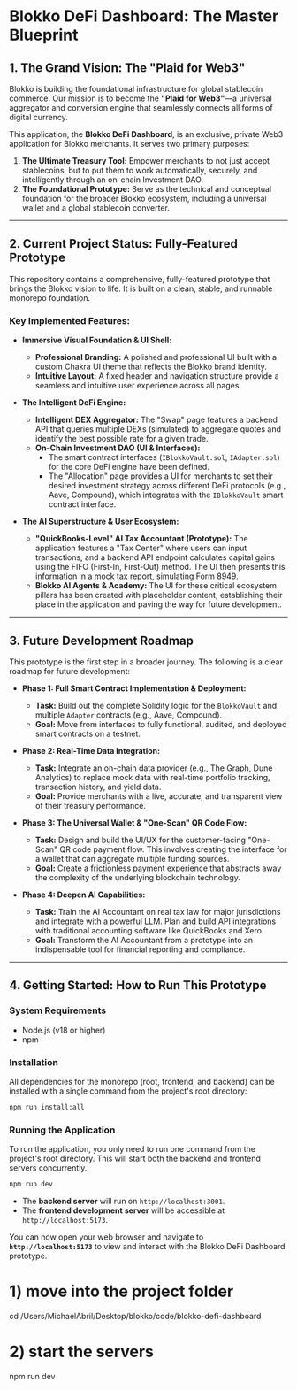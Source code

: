 # Blokko DeFi Dashboard: The Master Blueprint

## 1. The Grand Vision: The "Plaid for Web3"

Blokko is building the foundational infrastructure for global stablecoin commerce. Our mission is to become the **"Plaid for Web3"**—a universal aggregator and conversion engine that seamlessly connects all forms of digital currency.

This application, the **Blokko DeFi Dashboard**, is an exclusive, private Web3 application for Blokko merchants. It serves two primary purposes:
1.  **The Ultimate Treasury Tool:** Empower merchants to not just accept stablecoins, but to put them to work automatically, securely, and intelligently through an on-chain Investment DAO.
2.  **The Foundational Prototype:** Serve as the technical and conceptual foundation for the broader Blokko ecosystem, including a universal wallet and a global stablecoin converter.

---

## 2. Current Project Status: Fully-Featured Prototype

This repository contains a comprehensive, fully-featured prototype that brings the Blokko vision to life. It is built on a clean, stable, and runnable monorepo foundation.

### Key Implemented Features:

*   **Immersive Visual Foundation & UI Shell:**
    *   **Professional Branding:** A polished and professional UI built with a custom Chakra UI theme that reflects the Blokko brand identity.
    *   **Intuitive Layout:** A fixed header and navigation structure provide a seamless and intuitive user experience across all pages.

*   **The Intelligent DeFi Engine:**
    *   **Intelligent DEX Aggregator:** The "Swap" page features a backend API that queries multiple DEXs (simulated) to aggregate quotes and identify the best possible rate for a given trade.
    *   **On-Chain Investment DAO (UI & Interfaces):**
        *   The smart contract interfaces (`IBlokkoVault.sol`, `IAdapter.sol`) for the core DeFi engine have been defined.
        *   The "Allocation" page provides a UI for merchants to set their desired investment strategy across different DeFi protocols (e.g., Aave, Compound), which integrates with the `IBlokkoVault` smart contract interface.

*   **The AI Superstructure & User Ecosystem:**
    *   **"QuickBooks-Level" AI Tax Accountant (Prototype):** The application features a "Tax Center" where users can input transactions, and a backend API endpoint calculates capital gains using the FIFO (First-In, First-Out) method. The UI then presents this information in a mock tax report, simulating Form 8949.
    *   **Blokko AI Agents & Academy:** The UI for these critical ecosystem pillars has been created with placeholder content, establishing their place in the application and paving the way for future development.

---

## 3. Future Development Roadmap

This prototype is the first step in a broader journey. The following is a clear roadmap for future development:

*   **Phase 1: Full Smart Contract Implementation & Deployment:**
    *   **Task:** Build out the complete Solidity logic for the `BlokkoVault` and multiple `Adapter` contracts (e.g., Aave, Compound).
    *   **Goal:** Move from interfaces to fully functional, audited, and deployed smart contracts on a testnet.

*   **Phase 2: Real-Time Data Integration:**
    *   **Task:** Integrate an on-chain data provider (e.g., The Graph, Dune Analytics) to replace mock data with real-time portfolio tracking, transaction history, and yield data.
    *   **Goal:** Provide merchants with a live, accurate, and transparent view of their treasury performance.

*   **Phase 3: The Universal Wallet & "One-Scan" QR Code Flow:**
    *   **Task:** Design and build the UI/UX for the customer-facing "One-Scan" QR code payment flow. This involves creating the interface for a wallet that can aggregate multiple funding sources.
    *   **Goal:** Create a frictionless payment experience that abstracts away the complexity of the underlying blockchain technology.

*   **Phase 4: Deepen AI Capabilities:**
    *   **Task:** Train the AI Accountant on real tax law for major jurisdictions and integrate with a powerful LLM. Plan and build API integrations with traditional accounting software like QuickBooks and Xero.
    *   **Goal:** Transform the AI Accountant from a prototype into an indispensable tool for financial reporting and compliance.

---

## 4. Getting Started: How to Run This Prototype

### System Requirements
*   Node.js (v18 or higher)
*   npm

### Installation
All dependencies for the monorepo (root, frontend, and backend) can be installed with a single command from the project's root directory:
```bash
npm run install:all
```

### Running the Application
To run the application, you only need to run one command from the project's root directory. This will start both the backend and frontend servers concurrently.
```bash
npm run dev
```
*   The **backend server** will run on `http://localhost:3001`.
*   The **frontend development server** will be accessible at `http://localhost:5173`.

You can now open your web browser and navigate to **`http://localhost:5173`** to view and interact with the Blokko DeFi Dashboard prototype.


# 1) move into the project folder
cd /Users/MichaelAbril/Desktop/blokko/code/blokko-defi-dashboard

# 2) start the servers
npm run dev